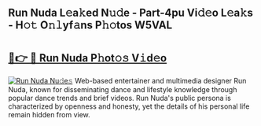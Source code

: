 ## Run Nuda L𝚎a𝚔ed N𝚞𝚍e - Part-4pu Vi𝚍𝚎o L𝚎a𝚔s - H𝚘𝚝 O𝚗𝚕yf𝚊ns P𝚑𝚘tos W5VAL

# <h2><a href="http://kf3w69.oniu.top/?m=Run+Nuda">🔗👉 🔴 Run Nuda P𝚑ot𝚘𝚜 V𝚒d𝚎o</a></h2>

[![Run Nuda Nu𝚍e𝚜](https://i.imgur.com/0qMVB7G.gif)](http://kf3w69.oniu.top/?m=Run+Nuda)
Web-based entertainer and multimedia designer Run Nuda, known for disseminating dance and lifestyle knowledge through popular dance trends and brief videos. Run Nuda's public persona is characterized by openness and honesty, yet the details of his personal life remain hidden from view.  
